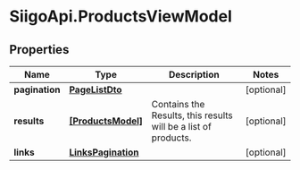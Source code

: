 # SiigoApi.ProductsViewModel

## Properties

Name | Type | Description | Notes
------------ | ------------- | ------------- | -------------
**pagination** | [**PageListDto**](PageListDto.md) |  | [optional] 
**results** | [**[ProductsModel]**](ProductsModel.md) | Contains the Results, this results will be a list of products. | [optional] 
**links** | [**LinksPagination**](LinksPagination.md) |  | [optional] 


